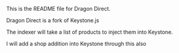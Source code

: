 This is the README file for Dragon Direct.

Dragon Direct is a fork of Keystone.js

The indexer will take a list of products to inject them into Keystone.

I will add a shop addition into Keystone through this also
